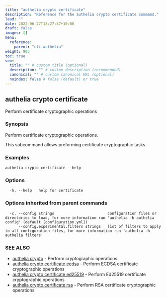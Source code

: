 ```yaml
---
title: "authelia crypto certificate"
description: "Reference for the authelia crypto certificate command."
lead: ""
date: 2022-06-27T18:27:57+10:00
draft: false
images: []
menu:
  reference:
    parent: "cli-authelia"
weight: 905
toc: true
seo:
  title: "" # custom title (optional)
  description: "" # custom description (recommended)
  canonical: "" # custom canonical URL (optional)
  noindex: false # false (default) or true
---
```


## authelia crypto certificate

Perform certificate cryptographic operations

### Synopsis

Perform certificate cryptographic operations.

This subcommand allows preforming certificate cryptographic tasks.

### Examples

```
authelia crypto certificate --help
```

### Options

```
  -h, --help   help for certificate
```

### Options inherited from parent commands

```
  -c, --config strings                        configuration files or directories to load, for more information run 'authelia -h authelia config' (default [configuration.yml])
      --config.experimental.filters strings   list of filters to apply to all configuration files, for more information run 'authelia -h authelia filters'
```

### SEE ALSO

* [authelia crypto](authelia_crypto.md)	 - Perform cryptographic operations
* [authelia crypto certificate ecdsa](authelia_crypto_certificate_ecdsa.md)	 - Perform ECDSA certificate cryptographic operations
* [authelia crypto certificate ed25519](authelia_crypto_certificate_ed25519.md)	 - Perform Ed25519 certificate cryptographic operations
* [authelia crypto certificate rsa](authelia_crypto_certificate_rsa.md)	 - Perform RSA certificate cryptographic operations

